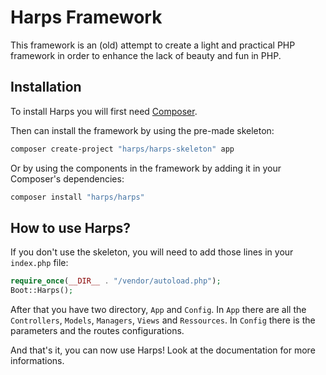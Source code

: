 # Harps Framework
This framework is an (old) attempt to create a light and practical PHP framework in order to enhance the lack of beauty and fun in PHP.

## Installation
To install Harps you will first need [Composer](https://getcomposer.org/download/).

Then can install the framework by using the pre-made skeleton:
```bash
composer create-project "harps/harps-skeleton" app
```

Or by using the components in the framework by adding it in your Composer's dependencies:
```bash
composer install "harps/harps"
```

## How to use Harps?
If you don't use the skeleton, you will need to add those lines in your `index.php` file:
```php
require_once(__DIR__ . "/vendor/autoload.php");
Boot::Harps();
```

After that you have two directory, `App` and `Config`. In `App` there are all the `Controllers`, `Models`, `Managers`, `Views` and `Ressources`. In `Config` there is the parameters and the routes configurations.

And that's it, you can now use Harps! Look at the documentation for more informations.
